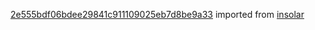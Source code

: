 [2e555bdf06bdee29841c911109025eb7d8be9a33](https://github.com/insolar/insolar/commit/2e555bdf06bdee29841c911109025eb7d8be9a33) imported from [insolar](https://github.com/insolar/insolar)
